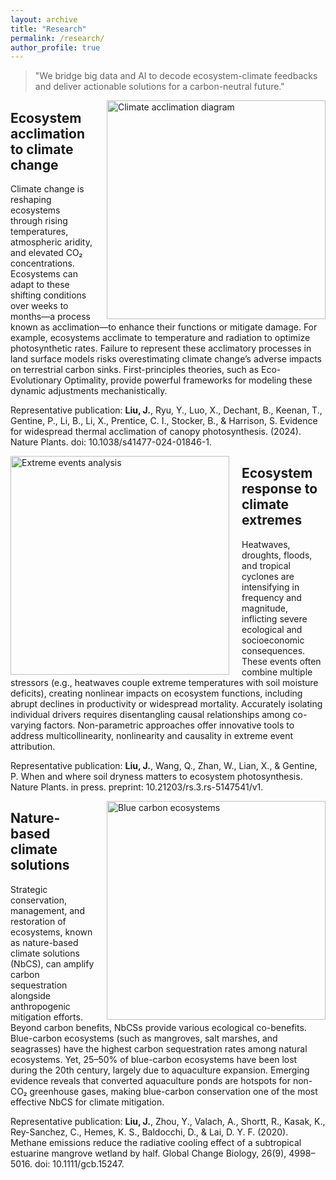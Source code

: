 ```yaml
---
layout: archive
title: "Research"
permalink: /research/
author_profile: true
---
```


<blockquote class="lead-quote">
"We bridge big data and AI to decode ecosystem-climate feedbacks and deliver actionable solutions for a carbon-neutral future."
</blockquote>

<div class="spacer"></div>

<img src="https://jiangong-liu.github.io/EcoAI-Lab.github.io/images/research1.png" 
     alt="Climate acclimation diagram" 
     style="float: right; width: 350px; margin-left: 20px;">

## Ecosystem acclimation to climate change

Climate change is reshaping ecosystems through rising temperatures, atmospheric aridity, and elevated CO₂ concentrations. Ecosystems can adapt to these shifting conditions over weeks to months—a process known as acclimation—to enhance their functions or mitigate damage. For example, ecosystems acclimate to temperature and radiation to optimize photosynthetic rates. Failure to represent these acclimatory processes in land surface models risks overestimating climate change’s adverse impacts on terrestrial carbon sinks. First-principles theories, such as Eco-Evolutionary Optimality, provide powerful frameworks for modeling these dynamic adjustments mechanistically.

Representative publication: **Liu, J.**, Ryu, Y., Luo, X., Dechant, B., Keenan, T., Gentine, P., Li, B., Li, X., Prentice, C. I., Stocker, B., & Harrison, S. Evidence for widespread thermal acclimation of canopy photosynthesis. (2024). Nature Plants. doi: 10.1038/s41477-024-01846-1.

<div class="spacer"></div>

<img src="https://jiangong-liu.github.io/EcoAI-Lab.github.io/images/research2.png" 
     alt="Extreme events analysis" 
     style="float: left; width: 350px; margin-right: 20px;">

## Ecosystem response to climate extremes

Heatwaves, droughts, floods, and tropical cyclones are intensifying in frequency and magnitude, inflicting severe ecological and socioeconomic consequences. These events often combine multiple stressors (e.g., heatwaves couple extreme temperatures with soil moisture deficits), creating nonlinear impacts on ecosystem functions, including abrupt declines in productivity or widespread mortality. Accurately isolating individual drivers requires disentangling causal relationships among co-varying factors. Non-parametric approaches offer innovative tools to address multicollinearity, nonlinearity and causality in extreme event attribution.

Representative publication: **Liu, J.**, Wang, Q., Zhan, W., Lian, X., & Gentine, P. When and where soil dryness matters to ecosystem photosynthesis. Nature Plants. in press. preprint: 10.21203/rs.3.rs-5147541/v1.

<div class="spacer"></div>

<img src="https://jiangong-liu.github.io/EcoAI-Lab.github.io/images/research3.png" 
     alt="Blue carbon ecosystems" 
     style="float: right; width: 350px; margin-left: 20px;">

## Nature-based climate solutions

Strategic conservation, management, and restoration of ecosystems, known as nature-based climate solutions (NbCS), can amplify carbon sequestration alongside anthropogenic mitigation efforts. Beyond carbon benefits, NbCSs provide various ecological co-benefits. Blue-carbon ecosystems (such as mangroves, salt marshes, and seagrasses) have the highest carbon sequestration rates among natural ecosystems. Yet, 25–50% of blue-carbon ecosystems have been lost during the 20th century, largely due to aquaculture expansion. Emerging evidence reveals that converted aquaculture ponds are hotspots for non-CO₂ greenhouse gases, making blue-carbon conservation one of the most effective NbCS for climate mitigation.

Representative publication: **Liu, J.**, Zhou, Y., Valach, A., Shortt, R., Kasak, K., Rey-Sanchez, C., Hemes, K. S., Baldocchi, D., & Lai, D. Y. F. (2020). Methane emissions reduce the radiative cooling effect of a subtropical estuarine mangrove wetland by half. Global Change Biology, 26(9), 4998–5016. doi: 10.1111/gcb.15247.

